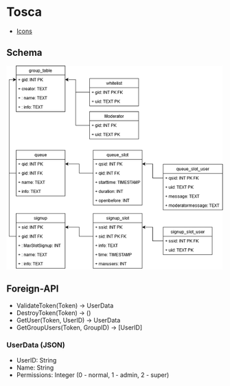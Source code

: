 # Tosca

* [Icons](https://github.com/tabler/tabler-icons)

## Schema

![Database structure](util/database_diagram.png)

## Foreign-API

* ValidateToken(Token) -> UserData
* DestroyToken(Token) -> ()
* GetUser(Token, UserID) -> UserData
* GetGroupUsers(Token, GroupID) -> [UserID]

### UserData (JSON)
* UserID: String
* Name: String
* Permissions: Integer (0 - normal, 1 - admin, 2 - super)
